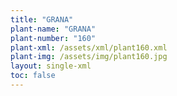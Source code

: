 ```yaml
---
title: "GRANA"
plant-name: "GRANA"
plant-number: "160"
plant-xml: /assets/xml/plant160.xml
plant-img: /assets/img/plant160.jpg
layout: single-xml
toc: false
---
```

